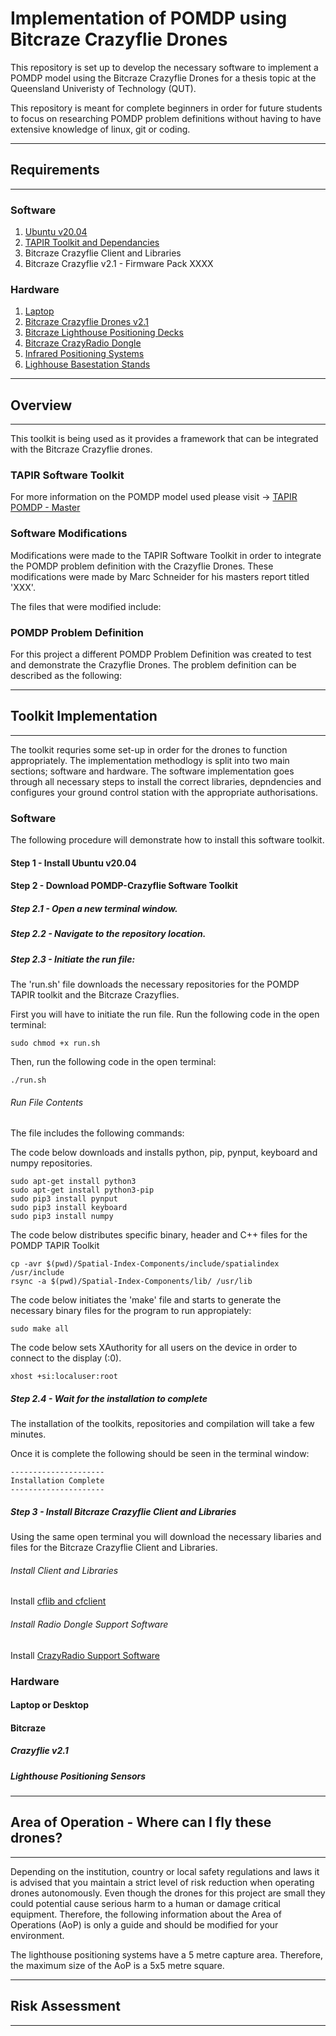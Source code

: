 # Implementation of POMDP using Bitcraze Crazyflie Drones
This repository is set up to develop the necessary software to implement a POMDP model using the Bitcraze Crazyflie Drones for a thesis topic at the Queensland Univeristy of Technology (QUT). 

This repository is meant for complete beginners in order for future students to focus on researching POMDP problem definitions without having to have extensive knowledge of linux, git or coding. 

--------------------------------------------------------------------------
## Requirements
--------------------------------------------------------------------------

### Software
1. [Ubuntu v20.04](http://www.releases.ubuntu.com/20.04)
2. [TAPIR Toolkit and Dependancies](https://github.com/RDLLab/tapir)
3. Bitcraze Crazyflie Client and Libraries
4. Bitcraze Crazyflie v2.1 - Firmware Pack XXXX

### Hardware
1. [Laptop](https://www.dell.com/en-au/work/shop/2-in-1-laptops-tablet-pcs/latitude-7390-2-in-1/spd/latitude-13-7390-2-in-1-laptop)
2. [Bitcraze Crazyflie Drones v2.1](https://store.bitcraze.io/products/crazyflie-2-1)
3. [Bitcraze Lighthouse Positioning Decks](https://www.bitcraze.io/products/lighthouse-positioning-deck)
4. [Bitcraze CrazyRadio Dongle](https://store.bitcraze.io/collections/accessories/products/crazyradio-pa)
5. [Infrared Positioning Systems](https://store.bitcraze.io/collections/positioning/products/lighthouse-v2-base-station)
6. [Lighhouse Basestation Stands](https://www.amazon.com.au/Selens-Adjustable-Aluminium-Stands-Carrying/dp/B01N7QR332/ref=d_pd_sim_sccl_2_5/356-0311129-5408244?pd_rd_w=64CKI&content-id=amzn1.sym.128b624f-6806-46cb-b7e9-12435bd6f216&pf_rd_p=128b624f-6806-46cb-b7e9-12435bd6f216&pf_rd_r=FQKJ0ASHG5JY35GA7B5P&pd_rd_wg=FtWAi&pd_rd_r=696c03ca-82fc-4803-bb4e-034f009a768d&pd_rd_i=B01N7QR332&psc=1)


--------------------------------------------------------------------------
## Overview
--------------------------------------------------------------------------

This toolkit is being used as it provides a framework that can be integrated with the Bitcraze Crazyflie drones. 

### TAPIR Software Toolkit
For more information on the POMDP model used please visit -> [TAPIR POMDP - Master](https://github.com/RDLLab/tapir)

### Software Modifications
Modifications were made to the TAPIR Software Toolkit in order to integrate the POMDP problem definition with the Crazyflie Drones. These modifications were made by Marc Schneider for his masters report titled 'XXX'.

The files that were modified include: 



### POMDP Problem Definition
For this project a different POMDP Problem Definition was created to test and demonstrate the Crazyflie Drones. The problem definition can be described as the following: 

--------------------------------------------------------------------------
## Toolkit Implementation
--------------------------------------------------------------------------

The toolkit requries some set-up in order for the drones to function appropriately. The implementation methodlogy is split into two main sections; software and hardware. The software implementation goes through all necessary steps to install the correct libraries, depndencies and configures your ground control station with the appropriate authorisations.


### Software
The following procedure will demonstrate how to install this software toolkit.
#### Step 1 - Install Ubuntu v20.04

#### Step 2 - Download POMDP-Crazyflie Software Toolkit
##### Step 2.1 - Open a new terminal window.
##### Step 2.2 - Navigate to the repository location.
##### Step 2.3 - Initiate the run file:
The 'run.sh' file downloads the necessary repositories for the POMDP TAPIR toolkit and the Bitcraze Crazyflies. 

First you will have to initiate the run file. Run the following code in the open terminal:
```
sudo chmod +x run.sh
```

Then, run the following code in the open terminal:
```
./run.sh
```

###### Run File Contents
The file includes the following commands: 

The code below downloads and installs python, pip, pynput, keyboard and numpy repositories.
```
sudo apt-get install python3
sudo apt-get install python3-pip
sudo pip3 install pynput
sudo pip3 install keyboard
sudo pip3 install numpy
```

The code below distributes specific binary, header and C++ files for the POMDP TAPIR Toolkit
```
cp -avr $(pwd)/Spatial-Index-Components/include/spatialindex /usr/include
rsync -a $(pwd)/Spatial-Index-Components/lib/ /usr/lib
```
The code below initiates the 'make' file and starts to generate the necessary binary files for the program to run appropiately:
```
sudo make all
```

The code below sets XAuthority for all users on the device in order to connect to the display (:0).
```
xhost +si:localuser:root
```

##### Step 2.4 - Wait for the installation to complete
The installation of the toolkits, repositories and compilation will take a few minutes. 

Once it is complete the following should be seen in the terminal window:
```
---------------------
Installation Complete
---------------------
```

##### Step 3 - Install Bitcraze Crazyflie Client and Libraries
Using the same open terminal you will download the necessary libaries and files for the Bitcraze Crazyflie Client and Libraries.

###### Install Client and Libraries
Install [cflib and cfclient](https://github.com/bitcraze/crazyflie-clients-python/blob/master/docs/installation/install.md)

###### Install Radio Dongle Support Software
Install [CrazyRadio Support Software](https://github.com/bitcraze/crazyradio-firmware)

### Hardware 

#### Laptop or Desktop

#### Bitcraze
##### Crazyflie v2.1

##### Lighthouse Positioning Sensors

--------------------------------------------------------------------------
## Area of Operation - Where can I fly these drones?
--------------------------------------------------------------------------

Depending on the institution, country or local safety regulations and laws it is advised that you maintain a strict level of risk reduction when operating drones autonomously. Even though the drones for this project are small they could potential cause serious harm to a human or damage critical equipment. Therefore, the following information about the Area of Operations (AoP) is only a guide and should be modified for your environment.

The lighthouse positioning systems have a 5 metre capture area. Therefore, the maximum size of the AoP is a 5x5 metre square. 

--------------------------------------------------------------------------
## Risk Assessment
--------------------------------------------------------------------------
